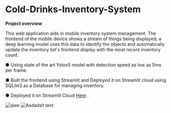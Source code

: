 # Cold-Drinks-Inventory-System

**Project overview**


This web application aids in mobile inventory system management. The frontend of the mobile device shows a stream of things being displayed; a deep learning model uses this data to identify the objects and automatically update the inventory list's frontend display with the most recent inventory count.

● Using state of the art Yolov5 model with detection speed as low as 5ms per frame.

● Built the frontend using Streamlit and Deployed it on Streamlit cloud using SQLite3 as a Database for managing inventory.

● Deployed it on Streamlit Cloud [Here](https://faseehahmed26-cold-drinks-inventory-system-app-g8v3la.streamlit.app/)  .

![qwe](https://github.com/faseehahmed26/Cold-Drinks-Inventory-System/blob/main/image_screenshots/image_check_final.gif)
![Asdadslt text](https://github.com/faseehahmed26/Cold-Drinks-Inventory-System/blob/main/image_screenshots/mobile_take2.gif)
